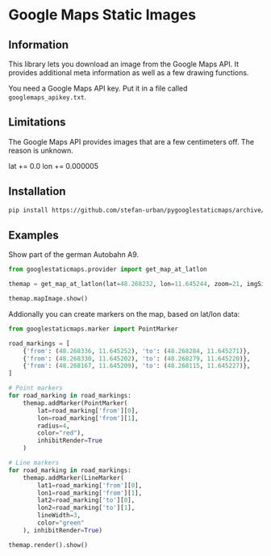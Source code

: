 
Google Maps Static Images
=========================

## Information

This library lets you download an image from the Google Maps API. It provides additional meta information as well as a few drawing functions.

You need a Google Maps API key. Put it in a file called ```googlemaps_apikey.txt```.

## Limitations

The Google Maps API provides images that are a few centimeters off. The reason is unknown.

lat += 0.0
lon += 0.000005

## Installation

```bash
pip install https://github.com/stefan-urban/pygooglestaticmaps/archive/master.zip
```

## Examples

Show part of the german Autobahn A9.

```python
from googlestaticmaps.provider import get_map_at_latlon

themap = get_map_at_latlon(lat=48.268232, lon=11.645244, zoom=21, imgSize=(700, 700), apikey="123456")

themap.mapImage.show()
```

Addionally you can create markers on the map, based on lat/lon data:

```python
from googlestaticmaps.marker import PointMarker

road_markings = [
    {'from': (48.268336, 11.645252), 'to': (48.268284, 11.645271)},
    {'from': (48.268330, 11.645202), 'to': (48.268279, 11.645220)},
    {'from': (48.268167, 11.645209), 'to': (48.268115, 11.645227)},
]

# Point markers
for road_marking in road_markings:
    themap.addMarker(PointMarker(
        lat=road_marking['from'][0],
        lon=road_marking['from'][1],
        radius=4,
        color="red"),
        inhibitRender=True
    )

# Line markers
for road_marking in road_markings:
    themap.addMarker(LineMarker(
        lat1=road_marking['from'][0],
        lon1=road_marking['from'][1],
        lat2=road_marking['to'][0],
        lon2=road_marking['to'][1],
        lineWidth=3,
        color="green"
    ), inhibitRender=True)

themap.render().show()
```
